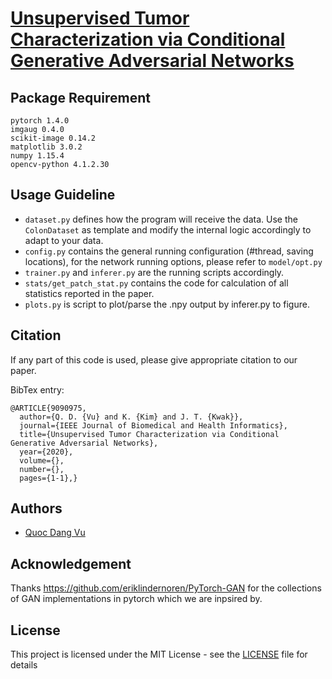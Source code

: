 # [Unsupervised Tumor Characterization via Conditional Generative Adversarial Networks](https://ieeexplore.ieee.org/document/9090975)


## Package Requirement

```
pytorch 1.4.0
imgaug 0.4.0
scikit-image 0.14.2
matplotlib 3.0.2
numpy 1.15.4
opencv-python 4.1.2.30
```

## Usage Guideline

- `dataset.py` defines how the program will receive the data. Use the `ColonDataset` as template and modify the internal logic accordingly to adapt to your data.
- `config.py` contains the general running configuration (#thread, saving locations), for the network running options, please refer to `model/opt.py`
- `trainer.py` and `inferer.py` are the running scripts accordingly.
- `stats/get_patch_stat.py` contains the code for calculation of all statistics reported in the paper. 
- `plots.py` is script to plot/parse the .npy output by inferer.py to figure.

## Citation

If any part of this code is used, please give appropriate citation to our paper. <br />

BibTex entry: <br />
```
@ARTICLE{9090975,
  author={Q. D. {Vu} and K. {Kim} and J. T. {Kwak}},
  journal={IEEE Journal of Biomedical and Health Informatics}, 
  title={Unsupervised Tumor Characterization via Conditional Generative Adversarial Networks}, 
  year={2020},
  volume={},
  number={},
  pages={1-1},}
```

## Authors

* [Quoc Dang Vu](https://github.com/vqdang)

## Acknowledgement

Thanks https://github.com/eriklindernoren/PyTorch-GAN for the collections of GAN implementations in pytorch which we are inpsired by.

## License

This project is licensed under the MIT License - see the [LICENSE](LICENSE.md) file for details